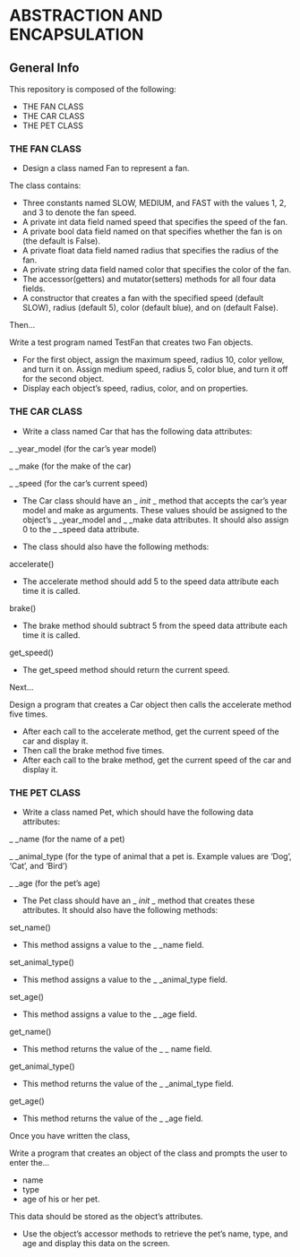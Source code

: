 # ABSTRACTION AND ENCAPSULATION

## General Info
This repository is composed of the following:

* THE FAN CLASS
* THE CAR CLASS
* THE PET CLASS

### THE FAN CLASS

* Design a class named Fan to represent a fan. 

The class contains:
* Three constants named SLOW, MEDIUM, and FAST with the values 1, 2, and 3 to denote the fan speed.
* A private int data field named speed that specifies the speed of the fan.
* A private bool data field named on that specifies whether the fan is on (the default is False).
* A private float data field named radius that specifies the radius of the fan.
* A private string data field named color that specifies the color of the fan.
* The accessor(getters)  and mutator(setters)  methods for all four data fields.
* A constructor that creates a fan with the specified speed (default SLOW), radius (default 5), color (default blue), and on (default False).

Then...

Write a test program named TestFan that creates two Fan objects. 
* For the first object, assign the maximum speed, radius 10, color yellow, and turn it on. Assign medium speed, radius 5, color blue, and turn it off for the second object. 
* Display each object’s speed, radius, color, and on properties.


### THE CAR CLASS

* Write a class named Car that has the following data attributes:
  
_ _year_model (for the car’s year model)

_ _make (for the make of the car)

_ _speed (for the car’s current speed)


* The Car class should have an _ _init_ _ method that accepts the car’s year model and make as arguments. These values should be assigned to the object’s _ _year_model and _ _make data attributes. It should also assign 0 to the _ _speed data attribute.

* The class should also have the following methods:
  
accelerate()

* The accelerate method should add 5 to the speed data attribute each time it is called.
  
brake()

* The brake method should subtract 5 from the speed data attribute each time it is called.
  
get_speed()

* The get_speed method should return the current speed.

Next...

Design a program that creates a Car object then calls the accelerate method five times. 
* After each call to the accelerate method, get the current speed of the car and display it.
* Then call the brake method five times.
* After each call to the brake method, get the current speed of the car and display it.


### THE PET CLASS

* Write a class named Pet, which should have the following data attributes:
  
_ _name (for the name of a pet)

_ _animal_type (for the type of animal that a pet is. Example values are ‘Dog’, ‘Cat’, and ‘Bird’)

_ _age (for the pet’s age)


* The Pet class should have an _ _init_ _ method that creates these attributes. It should also have the following methods:
  
set_name()

* This method assigns a value to the _ _name field.
  
set_animal_type()

* This method assigns a value to the _ _animal_type field.
  
set_age()

* This method assigns a value to the _ _age field.
  
get_name()

* This method returns the value of the _ _ name field.
  
get_animal_type()

* This method returns the value of the _ _animal_type field.
  
get_age()

* This method returns the value of the _ _age field.

Once you have written the class,

Write a program that creates an object of the class and prompts the user to enter the... 
* name
* type
* age of his or her pet.

This data should be stored as the object’s attributes. 
* Use the object’s accessor methods to retrieve the pet’s name, type, and age and display this data on the screen.

